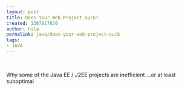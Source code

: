 ```yaml
---
layout: post
title: Does Your Web Project Suck?
created: 1207817820
author: hila
permalink: java/does-your-web-project-suck
tags:
- JAVA
---
```

<p>&nbsp;</p><p>Why some of the Java EE / J2EE projects are inefficient ...or at least suboptimal </p><p>&nbsp;</p>
